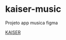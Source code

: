 # kaiser-music
Projeto app musica figma 
<p><a href="https://www.figma.com/file/QmeMjWnfPECBInFsBOWtvv/Kaiser-smart-phone?type=design&amp;node-id=0%3A1&amp;mode=design&amp;t=IruI8PWnIH1L19qu-1">KAISER</a></p>
